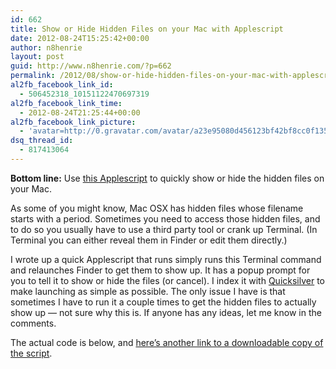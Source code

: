 ```yaml
---
id: 662
title: Show or Hide Hidden Files on your Mac with Applescript
date: 2012-08-24T15:25:42+00:00
author: n8henrie
layout: post
guid: http://www.n8henrie.com/?p=662
permalink: /2012/08/show-or-hide-hidden-files-on-your-mac-with-applescript/
al2fb_facebook_link_id:
  - 506452318_10151122470697319
al2fb_facebook_link_time:
  - 2012-08-24T21:25:44+00:00
al2fb_facebook_link_picture:
  - 'avatar=http://0.gravatar.com/avatar/a23e95080d456123bf42bf8cc0f13519?s=96&amp;d=wavatar&amp;r=PG'
dsq_thread_id:
  - 817413064
---
```

**Bottom line:** Use <a href="http://cl.ly/1s0K0k0F2b07" title="Show or Hide HIdden Files" target="_blank">this Applescript</a> to quickly show or hide the hidden files on your Mac.
  
<!--more-->


  
As some of you might know, Mac OSX has hidden files whose filename starts with a period. Sometimes you need to access those hidden files, and to do so you usually have to use a third party tool or crank up Terminal. (In Terminal you can either reveal them in Finder or edit them directly.)

I wrote up a quick Applescript that runs simply runs this Terminal command and relaunches Finder to get them to show up. It has a popup prompt for you to tell it to show or hide the files (or cancel). I index it with <a href="http://qsapp.com/" title="Quicksilver" target="_blank">Quicksilver</a> to make launching as simple as possible. The only issue I have is that sometimes I have to run it a couple times to get the hidden files to actually show up &#8212; not sure why this is. If anyone has any ideas, let me know in the comments.

The actual code is below, and <a href="http://cl.ly/1s0K0k0F2b07" title="Show or Hide HIdden Files" target="_blank">here&#8217;s another link to a downloadable copy of the script</a>.